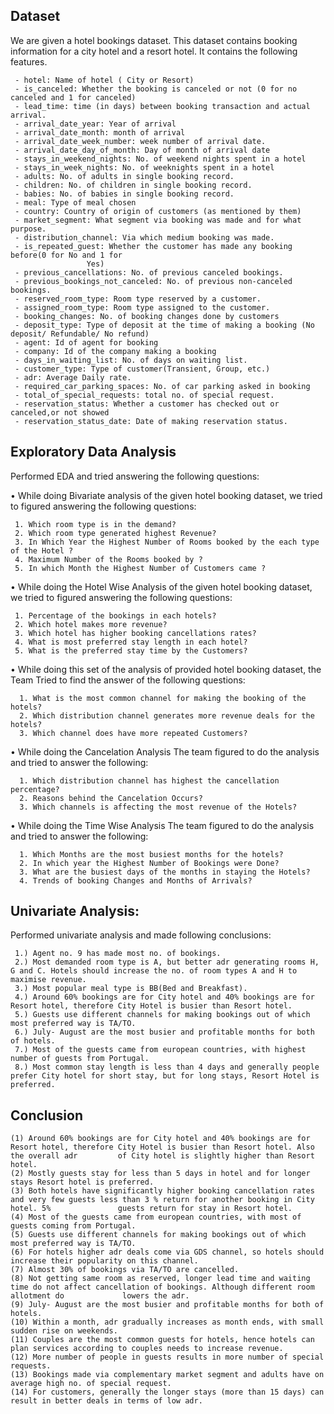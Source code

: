 ## Dataset
   We are given a hotel bookings dataset. This dataset contains booking information for a city hotel and a resort hotel. It contains the following features.
     
     - hotel: Name of hotel ( City or Resort)
     - is_canceled: Whether the booking is canceled or not (0 for no canceled and 1 for canceled)
     - lead_time: time (in days) between booking transaction and actual arrival.
     - arrival_date_year: Year of arrival
     - arrival_date_month: month of arrival
     - arrival_date_week_number: week number of arrival date.
     - arrival_date_day_of_month: Day of month of arrival date
     - stays_in_weekend_nights: No. of weekend nights spent in a hotel
     - stays_in_week_nights: No. of weeknights spent in a hotel
     - adults: No. of adults in single booking record.
     - children: No. of children in single booking record.
     - babies: No. of babies in single booking record. 
     - meal: Type of meal chosen 
     - country: Country of origin of customers (as mentioned by them)
     - market_segment: What segment via booking was made and for what purpose.
     - distribution_channel: Via which medium booking was made.
     - is_repeated_guest: Whether the customer has made any booking before(0 for No and 1 for 
                     Yes)
     - previous_cancellations: No. of previous canceled bookings.
     - previous_bookings_not_canceled: No. of previous non-canceled bookings.
     - reserved_room_type: Room type reserved by a customer.
     - assigned_room_type: Room type assigned to the customer.
     - booking_changes: No. of booking changes done by customers
     - deposit_type: Type of deposit at the time of making a booking (No deposit/ Refundable/ No refund)
     - agent: Id of agent for booking
     - company: Id of the company making a booking
     - days_in_waiting_list: No. of days on waiting list.
     - customer_type: Type of customer(Transient, Group, etc.)
     - adr: Average Daily rate.
     - required_car_parking_spaces: No. of car parking asked in booking
     - total_of_special_requests: total no. of special request.
     - reservation_status: Whether a customer has checked out or canceled,or not showed 
     - reservation_status_date: Date of making reservation status.

## Exploratory Data Analysis

Performed EDA and tried answering the following questions:
  
  
  • While doing Bivariate analysis of the given hotel booking dataset, we
    tried to figured answering the following questions:
     
     1. Which room type is in the demand?
     2. Which room type generated highest Revenue?
     3. In Which Year the Highest Number of Rooms booked by the each type of the Hotel ? 
     4. Maximum Number of the Rooms booked by ?
     5. In which Month the Highest Number of Customers came ?
      
  • While doing the Hotel Wise Analysis of the given hotel booking
    dataset, we tried to figured answering the following questions:
     
     1. Percentage of the bookings in each hotels?
     2. Which hotel makes more revenue?
     3. Which hotel has higher booking cancellations rates? 
     4. What is most preferred stay length in each hotel?
     5. What is the preferred stay time by the Customers?

 • While doing this set of the analysis of provided hotel booking dataset,
   the Team Tried to find the answer of the following questions: 
      
	  1. What is the most common channel for making the booking of the hotels?
      2. Which distribution channel generates more revenue deals for the hotels?
      3. Which channel does have more repeated Customers?

• While doing the Cancelation Analysis The team figured to do the
  analysis and tried to answer the following:
      
      1. Which distribution channel has highest the cancellation percentage?
      2. Reasons behind the Cancelation Occurs?
      3. Which channels is affecting the most revenue of the Hotels?

• While doing the Time Wise Analysis The team figured to do the analysis
  and tried to answer the following:
      
      1. Which Months are the most busiest months for the hotels?
      2. In which year the Highest Number of Bookings were Done?
      3. What are the busiest days of the months in staying the Hotels?
      4. Trends of booking Changes and Months of Arrivals?
      
      
 ## **Univariate Analysis:**

Performed univariate analysis and made following conclusions:

     1.) Agent no. 9 has made most no. of bookings.
     2.) Most demanded room type is A, but better adr generating rooms H, G and C. Hotels should increase the no. of room types A and H to maximise revenue.
     3.) Most popular meal type is BB(Bed and Breakfast).
     4.) Around 60% bookings are for City hotel and 40% bookings are for Resort hotel, therefore City Hotel is busier than Resort hotel.
     5.) Guests use different channels for making bookings out of which most preferred way is TA/TO.
     6.) July- August are the most busier and profitable months for both of hotels. 
     7.) Most of the guests came from european countries, with highest number of guests from Portugal.
     8.) Most common stay length is less than 4 days and generally people prefer City hotel for short stay, but for long stays, Resort Hotel is preferred.
 
## **Conclusion**

    (1) Around 60% bookings are for City hotel and 40% bookings are for Resort hotel, therefore City Hotel is busier than Resort hotel. Also the overall adr         of City hotel is slightly higher than Resort hotel.
    (2) Mostly guests stay for less than 5 days in hotel and for longer stays Resort hotel is preferred.
    (3) Both hotels have significantly higher booking cancellation rates and very few guests less than 3 % return for another booking in City hotel. 5%               guests return for stay in Resort hotel.
    (4) Most of the guests came from european countries, with most of guests coming from Portugal.
    (5) Guests use different channels for making bookings out of which most preferred way is TA/TO.
    (6) For hotels higher adr deals come via GDS channel, so hotels should increase their popularity on this channel.
    (7) Almost 30% of bookings via TA/TO are cancelled.
    (8) Not getting same room as reserved, longer lead time and waiting time do not affect cancellation of bookings. Although different room allotment do             lowers the adr.
    (9) July- August are the most busier and profitable months for both of hotels. 
    (10) Within a month, adr gradually increases as month ends, with small sudden rise on weekends.
    (11) Couples are the most common guests for hotels, hence hotels can plan services according to couples needs to increase revenue.
    (12) More number of people in guests results in more number of special requests.
    (13) Bookings made via complementary market segment and adults have on average high no. of special request.
    (14) For customers, generally the longer stays (more than 15 days) can result in better deals in terms of low adr.
